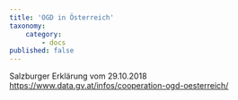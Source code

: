 ```yaml
---
title: 'OGD in Österreich'
taxonomy:
    category:
        - docs
published: false
---
```


<style>
  figure {
    max-width: 400px;
    float: left;

    left: 0pt;

  }
  figcaption {
    text-align: center;
   }

   #oekosystem{
   }


</style>



Salzburger Erklärung vom  29.10.2018
https://www.data.gv.at/infos/cooperation-ogd-oesterreich/
